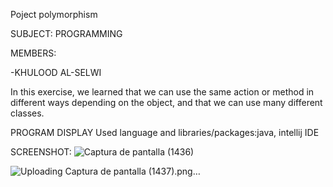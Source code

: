 Poject polymorphism

SUBJECT: PROGRAMMING

MEMBERS:

-KHULOOD AL-SELWI

In this exercise, we learned that we can use the same action or method in different ways depending on the object,
and that we can use many different classes.

PROGRAM DISPLAY
Used language and libraries/packages:java, intellij IDE

SCREENSHOT:
![Captura de pantalla (1436)](https://github.com/khulood2004/polymorphism1/assets/169868069/e58e8cee-8869-46fc-84b8-8069680e91eb)

![Uploading Captura de pantalla (1437).png…]()

